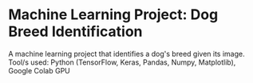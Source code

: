 # Machine Learning Project: Dog Breed Identification
A machine learning project that identifies a dog's breed given its image. Tool/s used: Python (TensorFlow, Keras, Pandas, Numpy, Matplotlib), Google Colab GPU
